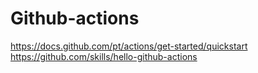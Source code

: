 # Github-actions
https://docs.github.com/pt/actions/get-started/quickstart
https://github.com/skills/hello-github-actions
